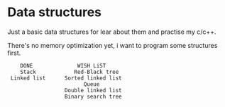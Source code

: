 # Data structures

Just a basic data structures for lear about them and practise my c/c++.

There's no memory optimization yet, i want to program some structures first.

        DONE              WISH LiST
        Stack            Red-Black tree
     Linked list      Sorted linked list
                            Queue
                      Double linked list
                      Binary search tree

